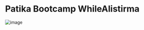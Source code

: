 # Patika Bootcamp  WhileAlistirma
![image](https://github.com/user-attachments/assets/929725bf-31e9-4224-8770-4fa1a8c8b113)
